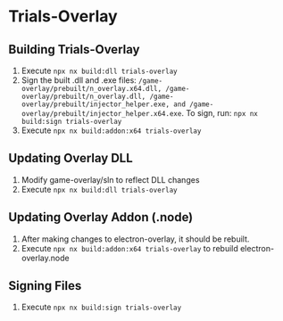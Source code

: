 # Trials-Overlay

## Building Trials-Overlay

1. Execute `npx nx build:dll trials-overlay`
2. Sign the built .dll and .exe files: `/game-overlay/prebuilt/n_overlay.x64.dll, /game-overlay/prebuilt/n_overlay.dll, /game-overlay/prebuilt/injector_helper.exe, and /game-overlay/prebuilt/injector_helper.x64.exe`. To sign, run: `npx nx build:sign trials-overlay`
3. Execute `npx nx build:addon:x64 trials-overlay`

## Updating Overlay DLL

1. Modify game-overlay/sln to reflect DLL changes
2. Execute `npx nx build:dll trials-overlay`

## Updating Overlay Addon (.node)

1. After making changes to electron-overlay, it should be rebuilt.
2. Execute `npx nx build:addon:x64 trials-overlay` to rebuild electron-overlay.node

## Signing Files

1. Execute `npx nx build:sign trials-overlay`
